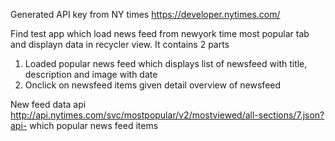 Generated API key from NY times https://developer.nytimes.com/

Find test app which load news feed from newyork time most popular tab and displayn data in recycler view. It contains 2 parts 
1. Loaded popular news feed which displays list of newsfeed with title, description and image with date 
2. Onclick on newsfeed items given detail overview of newsfeed 



New feed data api http://api.nytimes.com/svc/mostpopular/v2/mostviewed/all-sections/7.json?api- which popular news feed items


